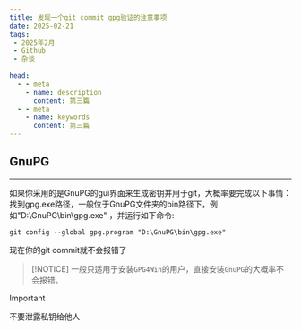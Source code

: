 ```yaml
---
title: 发现一个git commit gpg验证的注意事项
date: 2025-02-21
tags:
 - 2025年2月
 - Github
 - 杂谈
 
head:
  - - meta
    - name: description
      content: 第三篇
  - - meta
    - name: keywords
      content: 第三篇
---
```


## GnuPG

---

如果你采用的是GnuPG的gui界面来生成密钥并用于git，大概率要完成以下事情：
找到gpg.exe路径，一般位于GnuPG文件夹的bin路径下，例如"D:\GnuPG\bin\gpg.exe" ，并运行如下命令:

```command
git config --global gpg.program "D:\GnuPG\bin\gpg.exe"
```

现在你的git commit就不会报错了

>[!NOTICE]
>一般只适用于安装`GPG4Win`的用户，直接安装`GnuPG`的大概率不会报错。


> [!IMPORTANT]
> 不要泄露私钥给他人
